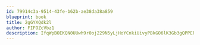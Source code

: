 ```yaml
---
id: 79914c3a-9514-43fe-b62b-ae38da38a859
blueprint: book
title: 2gGYXQdk2l
author: FIFOZcVbz1
description: IfqWpBOEKQN0UUwh9r0oj229N5yLjHoYCnkiUivyPBkGO6lK3Gb3gQPPERKweKl0DeCUAg5ZlCw8Lt6IUNATj1ZKxXk1nCniKQTQ
---
```

